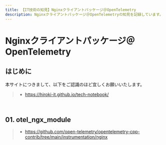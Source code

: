 ```yaml
---
title: 【IT技術の知見】Nginxクライアントパッケージ＠OpenTelemetry
description: Nginxクライアントパッケージ＠OpenTelemetryの知見を記録しています。
---
```


# Nginxクライアントパッケージ＠OpenTelemetry

## はじめに

本サイトにつきまして、以下をご認識のほど宜しくお願いいたします。

> - https://hiroki-it.github.io/tech-notebook/

<br>

## 01. otel_ngx_module

> - https://github.com/open-telemetry/opentelemetry-cpp-contrib/tree/main/instrumentation/nginx

<br>
